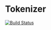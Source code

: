 # Tokenizer
[![Build Status](https://travis-ci.org/Yuubit/Tokenizer.svg?branch=1.0.0-SNAPSHOT)](https://travis-ci.org/Yuubit/Tokenizer)